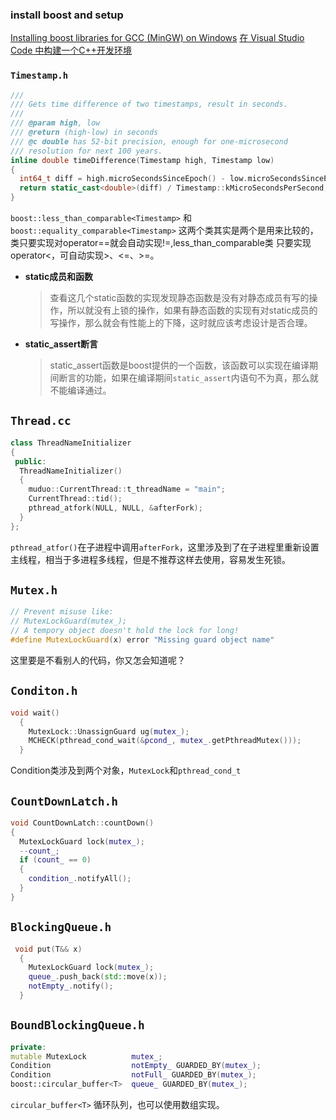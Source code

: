 ### install boost and setup
[Installing boost libraries for GCC (MinGW) on Windows](https://gist.github.com/sim642/29caef3cc8afaa273ce6)
[在 Visual Studio Code 中构建一个C++开发环境](https://www.jianshu.com/p/e254efbc8345)

### `Timestamp.h`
```cpp
///
/// Gets time difference of two timestamps, result in seconds.
///
/// @param high, low
/// @return (high-low) in seconds
/// @c double has 52-bit precision, enough for one-microsecond
/// resolution for next 100 years.
inline double timeDifference(Timestamp high, Timestamp low)
{
  int64_t diff = high.microSecondsSinceEpoch() - low.microSecondsSinceEpoch();
  return static_cast<double>(diff) / Timestamp::kMicroSecondsPerSecond;
}
```
`boost::less_than_comparable<Timestamp>` 和`boost::equality_comparable<Timestamp>` 这两个类其实是两个是用来比较的， 类只要实现对operator==就会自动实现!=,less_than_comparable类 只要实现operator<，可自动实现>、<=、>=。

- **static成员和函数**
  > 查看这几个static函数的实现发现静态函数是没有对静态成员有写的操作，所以就没有上锁的操作，如果有静态函数的实现有对static成员的写操作，那么就会有性能上的下降，这时就应该考虑设计是否合理。
- **static_assert断言**
    >static_assert函数是boost提供的一个函数，该函数可以实现在编译期间断言的功能，如果在编译期间`static_assert`内语句不为真，那么就不能编译通过。
## `Thread.cc`

```cpp
class ThreadNameInitializer
{
 public:
  ThreadNameInitializer()
  {
    muduo::CurrentThread::t_threadName = "main";
    CurrentThread::tid();
    pthread_atfork(NULL, NULL, &afterFork);
  }
};
```
`pthread_atfor()`在子进程中调用`afterFork`，这里涉及到了在子进程里重新设置主线程，相当于多进程多线程，但是不推荐这样去使用，容易发生死锁。

## `Mutex.h`
```cpp
// Prevent misuse like:
// MutexLockGuard(mutex_);
// A tempory object doesn't hold the lock for long!
#define MutexLockGuard(x) error "Missing guard object name"
```
这里要是不看别人的代码，你又怎会知道呢？

## `Conditon.h`
```cpp
void wait()
  {
    MutexLock::UnassignGuard ug(mutex_);
    MCHECK(pthread_cond_wait(&pcond_, mutex_.getPthreadMutex()));
  }
``` 
Condition类涉及到两个对象，`MutexLock`和`pthread_cond_t`

## `CountDownLatch.h`
```cpp
void CountDownLatch::countDown()
{
  MutexLockGuard lock(mutex_);
  --count_;
  if (count_ == 0)
  {
    condition_.notifyAll();
  }
}
```

## `BlockingQueue.h`
```cpp
 void put(T&& x)
  {
    MutexLockGuard lock(mutex_);
    queue_.push_back(std::move(x));
    notEmpty_.notify();
  }
  ```

  ## `BoundBlockingQueue.h`
  ```cpp
  private:
  mutable MutexLock          mutex_;
  Condition                  notEmpty_ GUARDED_BY(mutex_);
  Condition                  notFull_ GUARDED_BY(mutex_);
  boost::circular_buffer<T>  queue_ GUARDED_BY(mutex_);
  ```
  `circular_buffer<T>` 循环队列，也可以使用数组实现。